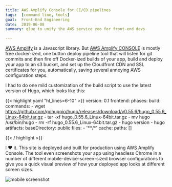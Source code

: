 ```yaml
---
title: AWS Amplify Console for CI/CD pipelines
tags:  [command line, tools]
goal:  Front-End Engineering
date:  2019-06-08
summary: glue to unify the AWS service zoo for front-end devs

---
```


[AWS Amplify](js) is a Javascript library. But [AWS Amplify CONSOLE][a] is mostly
free docker-ized, one button deploy pipeline tool that will listen for
git commits and then fire off Docker-ized builds of your app, build and
deploy your app to an s3 bucket, and set up the Cloudfront CDN and SSL
certificates for you, automatically, saving several annoying AWS
configuration steps.

I had to do one mild customization of the build script to use the latest
version of Hugo, which looks like this:

{{< highlight yaml "hl_lines=6-10" >}}
version: 0.1
frontend:
  phases:
    build:
      commands:
        - wget https://github.com/gohugoio/hugo/releases/download/v0.55.6/hugo_0.55.6_Linux-64bit.tar.gz
        - tar -xf hugo_0.55.6_Linux-64bit.tar.gz
        - mv hugo /usr/bin/hugo
        - rm -rf hugo_0.55.6_Linux-64bit.tar.gz
        - hugo version
        - hugo
  artifacts:
    baseDirectory: public
    files:
      - '**/*'
  cache:
    paths: []

{{< / highlight >}}

I ❤️  it. This site is deployed and built for production using AWS
Amplify Console. The tool even screenshots your app using headless
Chrome in a number of different mobile-device-screen-sized browser
configurations to give you a quick visual preview of how your deployed
app looks at different screen sizes.

![mobile screenshot][ms]

[a]:  https://aws.amazon.com/amplify/
[js]: https://aws-amplify.github.io/
[ms]: /img/aws-amplify-console-mobile-preview.png 

